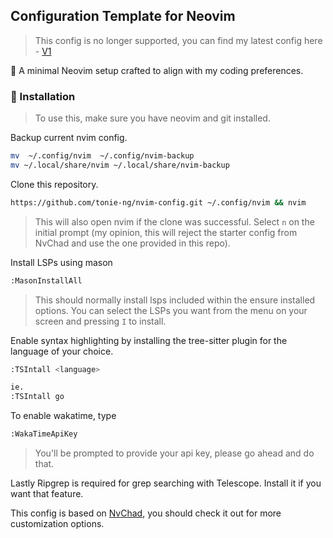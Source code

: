 ## Configuration Template for Neovim
> This config is no longer supported, you can find my latest config here - [V1](https://github.com/tonie-ng/nvim)

🎨 A minimal Neovim setup crafted to align with my coding preferences.

### 🔧 Installation
> To use this, make sure you have neovim and git installed.

Backup current nvim config.
```bash
mv  ~/.config/nvim  ~/.config/nvim-backup
mv ~/.local/share/nvim ~/.local/share/nvim-backup
```

Clone this repository.
```bash
https://github.com/tonie-ng/nvim-config.git ~/.config/nvim && nvim
```
> This will also open nvim if the clone was successful. Select `n` on the initial prompt (my opinion, this will reject the starter config from NvChad and use the one provided in this repo).

Install LSPs using mason
```bash
:MasonInstallAll
```
> This should normally install lsps included within the ensure installed options. You can select the LSPs you want from the menu on your screen and pressing `I` to install.

Enable syntax highlighting by installing the tree-sitter plugin for the language of your choice.
```bash
:TSIntall <language>

ie.
:TSIntall go
```

To enable wakatime, type
```bash
:WakaTimeApiKey
```
> You'll be prompted to provide your api key, please go ahead and do that.

Lastly Ripgrep is required for grep searching with Telescope. Install it if you want that feature.

This config is based on [NvChad](https://nvchad.com/), you should check it out for more customization options.
